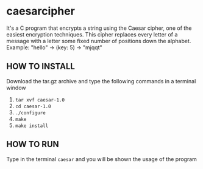 # caesarcipher
It's a C program that encrypts a string using the Caesar cipher, one of the easiest encryption techniques. This cipher replaces every letter of a message with a letter some fixed number of positions down the alphabet.
Example: "hello" -> (key: 5) -> "mjqqt"

## HOW TO INSTALL
Download the tar.gz archive and type the following commands in a terminal window
1. `tar xvf caesar-1.0`
2.  `cd caesar-1.0`
3.  `./configure`
4.  `make`
5.  `make install`

## HOW TO RUN
Type in the terminal `caesar` and you will be shown the usage of the program
